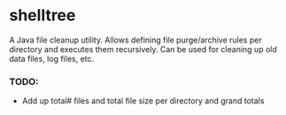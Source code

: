 # shelltree
A Java file cleanup utility. Allows defining file purge/archive rules per directory and executes them recursively. Can be used for cleaning up old data files, log files, etc.

### TODO:
- Add up total# files and total file size per directory and grand totals
